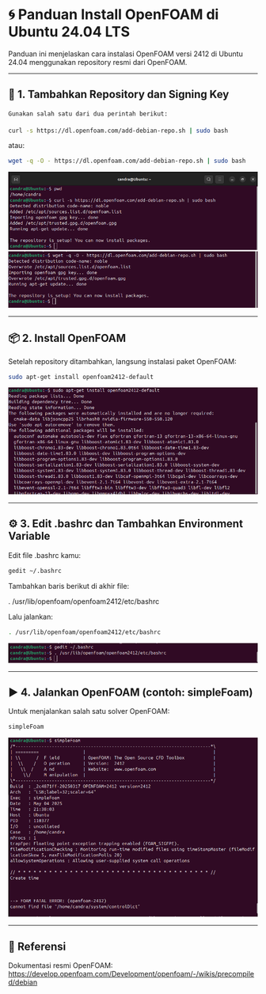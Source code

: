 
# 🌀 Panduan Install OpenFOAM di Ubuntu 24.04 LTS

Panduan ini menjelaskan cara instalasi OpenFOAM versi 2412 di Ubuntu 24.04 menggunakan repository resmi dari OpenFOAM.

---

## 🔑 1. Tambahkan Repository dan Signing Key
```bash
Gunakan salah satu dari dua perintah berikut:

curl -s https://dl.openfoam.com/add-debian-repo.sh | sudo bash
```
atau:
```bash
wget -q -O - https://dl.openfoam.com/add-debian-repo.sh | sudo bash
```
![Tambah Repo](images/OpenFOAM1.png)
![Tambah Repo](images/OpenFOAM2.png)

---

## 📦 2. Install OpenFOAM

Setelah repository ditambahkan, langsung instalasi paket OpenFOAM:
```bash
sudo apt-get install openfoam2412-default
```
![Install OpenFOAM](images/OpenFOAM3.png)

---

## ⚙️ 3. Edit .bashrc dan Tambahkan Environment Variable

Edit file .bashrc kamu:
```bash
gedit ~/.bashrc
```
Tambahkan baris berikut di akhir file:

. /usr/lib/openfoam/openfoam2412/etc/bashrc

Lalu jalankan:
```bash
. /usr/lib/openfoam/openfoam2412/etc/bashrc
```
![Edit bashrc](images/OpenFOAM4.png)

---

## ▶️ 4. Jalankan OpenFOAM (contoh: simpleFoam)

Untuk menjalankan salah satu solver OpenFOAM:
```bash
simpleFoam
```
![simpleFoam](images/OpenFOAM5.png)

---

## 🔗 Referensi

Dokumentasi resmi OpenFOAM:  
https://develop.openfoam.com/Development/openfoam/-/wikis/precompiled/debian
